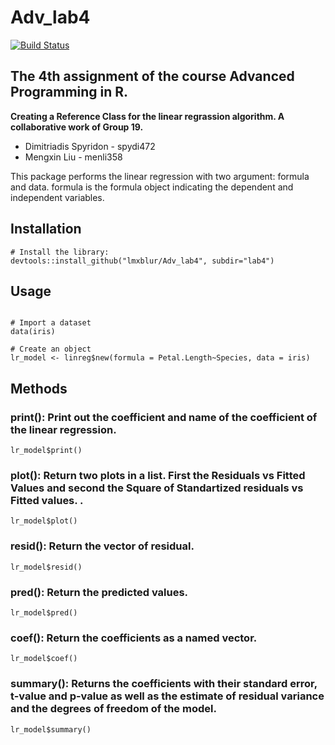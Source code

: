 # Adv_lab4
[![Build Status](https://travis-ci.org/lmxblur/Adv_lab4.svg?branch=master)](https://travis-ci.org/lmxblur/Adv_lab4)


## The 4th assignment of the course Advanced Programming in R.  
**Creating a Reference Class for the linear regrassion algorithm. 
A collaborative work of Group 19.**
* Dimitriadis Spyridon - spydi472
* Mengxin Liu - menli358


This package performs the linear regression with two argument: formula and data. formula is the formula object indicating the dependent and independent variables.  

## Installation

```{r eval=FALSE}
# Install the library:
devtools::install_github("lmxblur/Adv_lab4", subdir="lab4")
```


## Usage

```{r eval=FALSE}

# Import a dataset
data(iris)

# Create an object
lr_model <- linreg$new(formula = Petal.Length~Species, data = iris)
```

## Methods

### print(): Print out the coefficient and  name of the coefficient of the linear regression.

```{r eval=FALSE}
lr_model$print()
```

### plot(): Return two plots in a list. First the Residuals vs Fitted Values and second the Square of Standartized residuals vs Fitted values. .

```{r eval=FALSE}
lr_model$plot()
```

### resid(): Return the vector of residual.

```{r eval=FALSE}
lr_model$resid()
```

### pred(): Return the predicted values.

```{r eval=FALSE}
lr_model$pred()
```

### coef(): Return the coefficients as a named vector.

```{r eval=FALSE}
lr_model$coef()
```

### summary(): Returns the coefficients with their standard error, t-value and p-value as well as the estimate of residual variance and the degrees of freedom of the model.

```{r eval=FALSE}
lr_model$summary()
```

